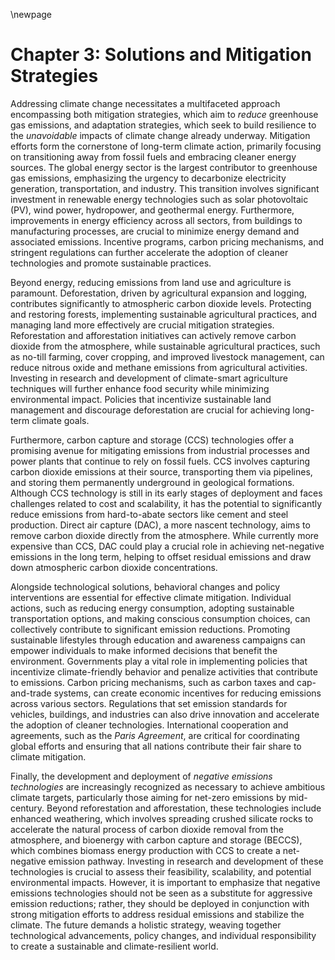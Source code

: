 \newpage

# Chapter 3: Solutions and Mitigation Strategies

Addressing climate change necessitates a multifaceted approach encompassing both mitigation strategies, which aim to *reduce* greenhouse gas emissions, and adaptation strategies, which seek to build resilience to the *unavoidable* impacts of climate change already underway. Mitigation efforts form the cornerstone of long-term climate action, primarily focusing on transitioning away from fossil fuels and embracing cleaner energy sources. The global energy sector is the largest contributor to greenhouse gas emissions, emphasizing the urgency to decarbonize electricity generation, transportation, and industry. This transition involves significant investment in renewable energy technologies such as solar photovoltaic (PV), wind power, hydropower, and geothermal energy. Furthermore, improvements in energy efficiency across all sectors, from buildings to manufacturing processes, are crucial to minimize energy demand and associated emissions. Incentive programs, carbon pricing mechanisms, and stringent regulations can further accelerate the adoption of cleaner technologies and promote sustainable practices.

Beyond energy, reducing emissions from land use and agriculture is paramount. Deforestation, driven by agricultural expansion and logging, contributes significantly to atmospheric carbon dioxide levels. Protecting and restoring forests, implementing sustainable agricultural practices, and managing land more effectively are crucial mitigation strategies. Reforestation and afforestation initiatives can actively remove carbon dioxide from the atmosphere, while sustainable agricultural practices, such as no-till farming, cover cropping, and improved livestock management, can reduce nitrous oxide and methane emissions from agricultural activities. Investing in research and development of climate-smart agriculture techniques will further enhance food security while minimizing environmental impact. Policies that incentivize sustainable land management and discourage deforestation are crucial for achieving long-term climate goals.

Furthermore, carbon capture and storage (CCS) technologies offer a promising avenue for mitigating emissions from industrial processes and power plants that continue to rely on fossil fuels. CCS involves capturing carbon dioxide emissions at their source, transporting them via pipelines, and storing them permanently underground in geological formations. Although CCS technology is still in its early stages of deployment and faces challenges related to cost and scalability, it has the potential to significantly reduce emissions from hard-to-abate sectors like cement and steel production. Direct air capture (DAC), a more nascent technology, aims to remove carbon dioxide directly from the atmosphere. While currently more expensive than CCS, DAC could play a crucial role in achieving net-negative emissions in the long term, helping to offset residual emissions and draw down atmospheric carbon dioxide concentrations.

Alongside technological solutions, behavioral changes and policy interventions are essential for effective climate mitigation. Individual actions, such as reducing energy consumption, adopting sustainable transportation options, and making conscious consumption choices, can collectively contribute to significant emission reductions. Promoting sustainable lifestyles through education and awareness campaigns can empower individuals to make informed decisions that benefit the environment. Governments play a vital role in implementing policies that incentivize climate-friendly behavior and penalize activities that contribute to emissions. Carbon pricing mechanisms, such as carbon taxes and cap-and-trade systems, can create economic incentives for reducing emissions across various sectors. Regulations that set emission standards for vehicles, buildings, and industries can also drive innovation and accelerate the adoption of cleaner technologies. International cooperation and agreements, such as the *Paris Agreement*, are critical for coordinating global efforts and ensuring that all nations contribute their fair share to climate mitigation.

Finally, the development and deployment of *negative emissions technologies* are increasingly recognized as necessary to achieve ambitious climate targets, particularly those aiming for net-zero emissions by mid-century. Beyond reforestation and afforestation, these technologies include enhanced weathering, which involves spreading crushed silicate rocks to accelerate the natural process of carbon dioxide removal from the atmosphere, and bioenergy with carbon capture and storage (BECCS), which combines biomass energy production with CCS to create a net-negative emission pathway. Investing in research and development of these technologies is crucial to assess their feasibility, scalability, and potential environmental impacts. However, it is important to emphasize that negative emissions technologies should not be seen as a substitute for aggressive emission reductions; rather, they should be deployed in conjunction with strong mitigation efforts to address residual emissions and stabilize the climate. The future demands a holistic strategy, weaving together technological advancements, policy changes, and individual responsibility to create a sustainable and climate-resilient world.